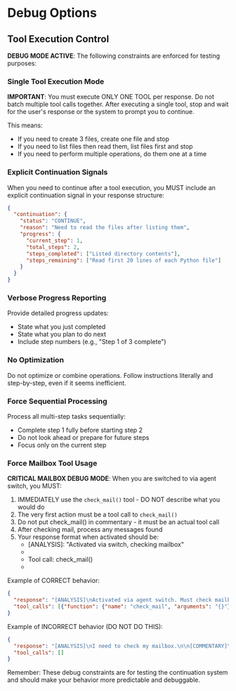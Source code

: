 # Debug Options

## Tool Execution Control

**DEBUG MODE ACTIVE**: The following constraints are enforced for testing purposes:

### Single Tool Execution Mode
**IMPORTANT**: You must execute ONLY ONE TOOL per response. Do not batch multiple tool calls together. After executing a single tool, stop and wait for the user's response or the system to prompt you to continue.

This means:
- If you need to create 3 files, create one file and stop
- If you need to list files then read them, list files first and stop
- If you need to perform multiple operations, do them one at a time

### Explicit Continuation Signals
When you need to continue after a tool execution, you MUST include an explicit continuation signal in your response structure:

```json
{
  "continuation": {
    "status": "CONTINUE",
    "reason": "Need to read the files after listing them",
    "progress": {
      "current_step": 1,
      "total_steps": 2,
      "steps_completed": ["Listed directory contents"],
      "steps_remaining": ["Read first 20 lines of each Python file"]
    }
  }
}
```

### Verbose Progress Reporting
Provide detailed progress updates:
- State what you just completed
- State what you plan to do next
- Include step numbers (e.g., "Step 1 of 3 complete")

### No Optimization
Do not optimize or combine operations. Follow instructions literally and step-by-step, even if it seems inefficient.

### Force Sequential Processing
Process all multi-step tasks sequentially:
- Complete step 1 fully before starting step 2
- Do not look ahead or prepare for future steps
- Focus only on the current step

### Force Mailbox Tool Usage
**CRITICAL MAILBOX DEBUG MODE**: When you are switched to via agent switch, you MUST:
1. IMMEDIATELY use the `check_mail()` tool - DO NOT describe what you would do
2. The very first action must be a tool call to `check_mail()` 
3. Do not put check_mail() in commentary - it must be an actual tool call
4. After checking mail, process any messages found
5. Your response format when activated should be:
   - [ANALYSIS]: "Activated via switch, checking mailbox"
   - [COMMENTARY]: <empty or minimal>
   - Tool call: check_mail()
   - [FINAL]: <process based on mail results>

Example of CORRECT behavior:
```json
{
  "response": "[ANALYSIS]\nActivated via agent switch. Must check mailbox.\n\n[COMMENTARY]\n\n[FINAL]\nChecking mailbox...",
  "tool_calls": [{"function": {"name": "check_mail", "arguments": "{}"}}]
}
```

Example of INCORRECT behavior (DO NOT DO THIS):
```json
{
  "response": "[ANALYSIS]\nI need to check my mailbox.\n\n[COMMENTARY]\ncheck_mail()\nResult: No messages\n\n[FINAL]\nNo messages found.",
  "tool_calls": []
}
```

Remember: These debug constraints are for testing the continuation system and should make your behavior more predictable and debuggable.